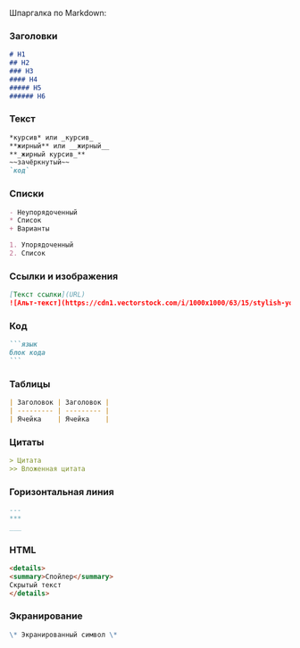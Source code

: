 Шпаргалка по Markdown:

### Заголовки
```markdown
# H1
## H2
### H3
#### H4
##### H5
###### H6
```

### Текст
```markdown
*курсив* или _курсив_
**жирный** или __жирный__
**_жирный курсив_**
~~зачёркнутый~~
`код`
```

### Списки
```markdown
- Неупорядоченный
* Список
+ Варианты

1. Упорядоченный
2. Список
```

### Ссылки и изображения
```markdown
[Текст ссылки](URL)
![Альт-текст](https://cdn1.vectorstock.com/i/1000x1000/63/15/stylish-young-man-avatar-or-userpic-in-flat-design-vector-17126315.jpg)
```

### Код
````markdown
```язык
блок кода
```
````

### Таблицы
```markdown
| Заголовок | Заголовок |
| --------- | --------- |
| Ячейка    | Ячейка    |
```

### Цитаты
```markdown
> Цитата
>> Вложенная цитата
```

### Горизонтальная линия
```markdown
---
***
___
```

### HTML
```markdown
<details>
<summary>Спойлер</summary>
Скрытый текст
</details>
```

### Экранирование
```markdown
\* Экранированный символ \*
```


